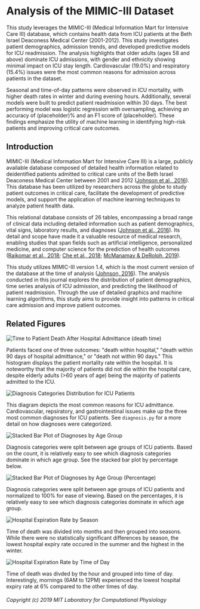 # Analysis of the MIMIC-III Dataset

This study leverages the MIMIC-III (Medical Information Mart for Intensive Care III) database, which contains health data from ICU patients at the Beth Israel Deaconess Medical Center (2001-2012). This study investigates patient demographics, admission trends, and developed predictive models for ICU readmission. The analysis highlights that older adults (ages 58 and above) dominate ICU admissions, with gender and ethnicity showing minimal impact on ICU stay length. Cardiovascular (19.0%) and respiratory (15.4%) issues were the most common reasons for admission across patients in the dataset.

Seasonal and time-of-day patterns were observed in ICU mortality, with higher death rates in winter and during evening hours. Additionally, several models were built to predict patient readmission within 30 days. The best performing model was logistic regression with oversampling, achieving an accuracy of (placeholder)% and an F1 score of (placeholder). These findings emphasize the utility of machine learning in identifying high-risk patients and improving critical care outcomes.

## Introduction

MIMIC-III (Medical Information Mart for Intensive Care III) is a large, publicly available database composed of detailed health information related to deidentified patients admitted to critical care units of the Beth Israel Deaconess Medical Center between 2001 and 2012 ([Johnson et al., 2016](https://www.ncbi.nlm.nih.gov/pmc/articles/PMC4878278/)). This database has been utilized by researchers across the globe to study patient outcomes in critical care, facilitate the development of predictive models, and support the application of machine learning techniques to analyze patient health data.

This relational database consists of 26 tables, encompassing a broad range of clinical data including detailed information such as patient demographics, vital signs, laboratory results, and diagnoses ([Johnson et al., 2016](https://www.ncbi.nlm.nih.gov/pmc/articles/PMC4878278/)). Its detail and scope have made it a valuable resource of medical research, enabling studies that span fields such as artificial intelligence, personalized medicine, and computer science for the prediction of health outcomes ([Rajkomar et al., 2018](https://www.nature.com/articles/s41746-018-0029-1); [Che et al., 2018](https://www.nature.com/articles/s41598-018-24271-9); [McManamay & DeRolph, 2019](https://www.nature.com/articles/sdata201917)).

This study utilizes MIMIC-III version 1.4, which is the most current version of the database at the time of analysis ([Johnson, 2016](https://doi.org/10.13026/C2XW26)). The analysis conducted in this journal explores the distribution of patient demographics, time series analysis of ICU admission, and predicting the likelihood of patient readmission. Through the use of detailed graphics and machine learning algorithms, this study aims to provide insight into patterns in critical care admission and improve patient outcomes.

## Related Figures
![Time to Patient Death After Hospital Admittance (death time)](https://github.com/user-attachments/assets/167dcd6c-cd41-4e83-9f5f-af330c3093aa)

Patients faced one of three outcomes: "death within hospital," "death within 90 days of hospital admittance," or "death not within 90 days." This histogram displays the patient mortality rate within the hospital. It is noteworthy that the majority of patients did not die within the hospital care, despite elderly adults (>60 years of age) being the majority of patients admitted to the ICU.

![Diagnosis Categories Distribution for ICU Patients](https://github.com/user-attachments/assets/44ce069f-f22f-445e-8124-6c7aa2b02dcb)

This diagram depicts the most common reasons for ICU admittance. Cardiovascular, repsiratory, and gastrointestinal issues make up the three most common diagnoses for ICU patients. See `diagnosis.py` for a more detail on how diagnoses were categorized.

![Stacked Bar Plot of Diagnoses by Age Group](https://github.com/user-attachments/assets/d370c475-dfe3-4206-8582-4558f0c4c43a)

Diagnosis categories were split between age groups of ICU patients. Based on the count, it is relatively easy to see which diagnosis categories dominate in which age group. See the stacked bar plot by percentage below.

![Stacked Bar Plot of Diagnoses by Age Group (Percentage)](https://github.com/user-attachments/assets/ffef2fcc-96ea-44bf-a480-b72ac5699a29)

Diagnosis categories were split between age groups of ICU patients and normalized to 100% for ease of viewing. Based on the percentages, it is relatively easy to see which diagnosis categories dominate in which age group.

![Hospital Expiration Rate by Season](https://github.com/user-attachments/assets/723cc9b9-22ac-4dcd-9b74-81b5d6c78de7)

Time of death was divided into months and then grouped into seasons. While there were no statistically significant differences by season, the lowest hospital expiry rate occured in the summer and the highest in the winter.

![Hospital Expiration Rate by Time of Day](https://github.com/user-attachments/assets/2950d0b2-af5e-44ca-aa68-ee2d172de906)

Time of death was divded by the hour and grouped into time of day. Interestingly, mornings (6AM to 12PM) experienced the lowest hospital expiry rate at 6% compared to the other times of day.

###### Copyright (c) 2019 MIT Laboratory for Computational Physiology
